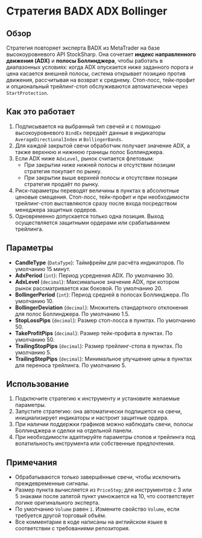 # Стратегия BADX ADX Bollinger

## Обзор

Стратегия повторяет эксперта BADX из MetaTrader на базе высокоуровневого API StockSharp. Она сочетает **индекс направленного движения (ADX)** и **полосы Боллинджера**, чтобы работать в диапазонных условиях: когда ADX опускается ниже заданного порога и цена касается внешней полосы, система открывает позицию против движения, рассчитывая на возврат к среднему. Стоп-лосс, тейк-профит и опциональный трейлинг-стоп обслуживаются автоматически через `StartProtection`.

## Как это работает

1. Подписывается на выбранный тип свечей и с помощью высокоуровневого `BindEx` передаёт данные в индикаторы `AverageDirectionalIndex` и `BollingerBands`.
2. Для каждой закрытой свечи обработчик получает значение ADX, а также верхнюю и нижнюю границы полос Боллинджера.
3. Если ADX ниже `AdxLevel`, рынок считается флетовым:
   - При закрытии ниже нижней полосы и отсутствии позиции стратегия покупает по рынку.
   - При закрытии выше верхней полосы и отсутствии позиции стратегия продаёт по рынку.
4. Риск-параметры переводят величины в пунктах в абсолютные ценовые смещения. Стоп-лосс, тейк-профит и при необходимости трейлинг-стоп выставляются сразу после входа посредством менеджера защитных ордеров.
5. Одновременно допускается только одна позиция. Выход осуществляется защитными ордерами или срабатыванием трейлинга.

## Параметры

- **CandleType** (`DataType`): Таймфрейм для расчёта индикаторов. По умолчанию 15 минут.
- **AdxPeriod** (`int`): Период усреднения ADX. По умолчанию 30.
- **AdxLevel** (`decimal`): Максимальное значение ADX, при котором рынок рассматривается как боковой. По умолчанию 20.
- **BollingerPeriod** (`int`): Период средней в полосах Боллинджера. По умолчанию 10.
- **BollingerDeviation** (`decimal`): Множитель стандартного отклонения для полос Боллинджера. По умолчанию 1.5.
- **StopLossPips** (`decimal`): Размер стоп-лосса в пунктах. По умолчанию 50.
- **TakeProfitPips** (`decimal`): Размер тейк-профита в пунктах. По умолчанию 50.
- **TrailingStopPips** (`decimal`): Размер трейлинг-стопа в пунктах. По умолчанию 5.
- **TrailingStepPips** (`decimal`): Минимальное улучшение цены в пунктах для переноса трейлинга. По умолчанию 5.

## Использование

1. Подключите стратегию к инструменту и установите желаемые параметры.
2. Запустите стратегию: она автоматически подпишется на свечи, инициализирует индикаторы и настроит защитные ордера.
3. При наличии поддержки графиков можно наблюдать свечи, полосы Боллинджера и сделки на отдельной панели.
4. При необходимости адаптируйте параметры стопов и трейлинга под волатильность инструмента или собственные предпочтения.

## Примечания

- Обрабатываются только завершённые свечи, чтобы исключить преждевременные сигналы.
- Размер пункта вычисляется из `PriceStep`; для инструментов с 3 или 5 знаками после запятой пункт умножается на 10, что соответствует логике оригинального эксперта.
- По умолчанию `Volume` равен `1`. Измените свойство `Volume`, если требуется другой торговый объём.
- Все комментарии в коде написаны на английском языке в соответствии с требованиями репозитория.
